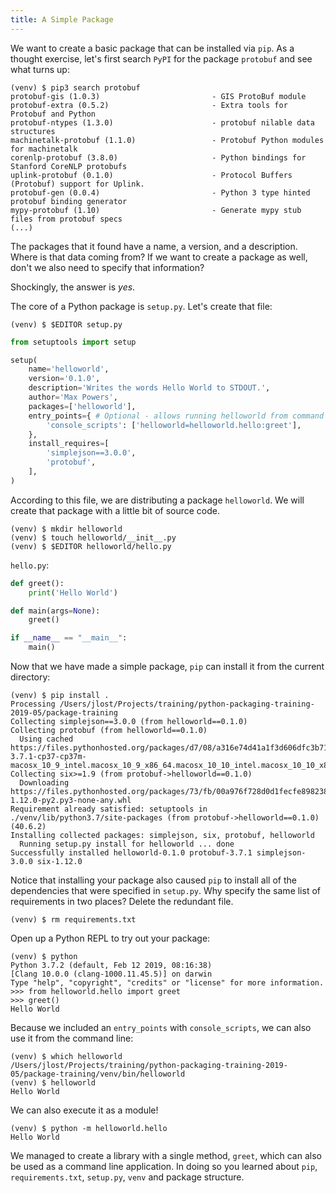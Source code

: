 ```yaml
---
title: A Simple Package
---
```


We want to create a basic package that can be installed via `pip`. As a thought exercise, let's first search `PyPI` for the package `protobuf` and see what turns up:

```terminal
(venv) $ pip3 search protobuf
protobuf-gis (1.0.3)                         - GIS ProtoBuf module
protobuf-extra (0.5.2)                       - Extra tools for Protobuf and Python
protobuf-ntypes (1.3.0)                      - protobuf nilable data structures
machinetalk-protobuf (1.1.0)                 - Protobuf Python modules for machinetalk
corenlp-protobuf (3.8.0)                     - Python bindings for Stanford CoreNLP protobufs
uplink-protobuf (0.1.0)                      - Protocol Buffers (Protobuf) support for Uplink.
protobuf-gen (0.0.4)                         - Python 3 type hinted protobuf binding generator
mypy-protobuf (1.10)                         - Generate mypy stub files from protobuf specs
(...)
```

The packages that it found have a name, a version, and a description. Where is that data coming from? If we want to create a package as well, don't we also need to specify that information?

Shockingly, the answer is *yes*.

The core of a Python package is `setup.py`. Let's create that file:

```terminal
(venv) $ $EDITOR setup.py
```

```python
from setuptools import setup

setup(
    name='helloworld',
    version='0.1.0',
    description='Writes the words Hello World to STDOUT.',
    author='Max Powers',
    packages=['helloworld'],
    entry_points={ # Optional - allows running helloworld from command line
        'console_scripts': ['helloworld=helloworld.hello:greet'],
    },
    install_requires=[
        'simplejson==3.0.0',
        'protobuf',
    ],
)
```

According to this file, we are distributing a package `helloworld`. We will create that package with a little bit of source code.

```terminal
(venv) $ mkdir helloworld
(venv) $ touch helloworld/__init__.py
(venv) $ $EDITOR helloworld/hello.py
```

`hello.py`:

```python
def greet():
    print('Hello World')

def main(args=None):
    greet()

if __name__ == "__main__":
    main()
```

Now that we have made a simple package, `pip` can install it from the current directory:

```terminal
(venv) $ pip install .
Processing /Users/jlost/Projects/training/python-packaging-training-2019-05/package-training
Collecting simplejson==3.0.0 (from helloworld==0.1.0)
Collecting protobuf (from helloworld==0.1.0)
  Using cached https://files.pythonhosted.org/packages/d7/08/a316e74d41a1f3d606dfc3b71cc068354e8b9a0232f46bc098aa50b37116/protobuf-3.7.1-cp37-cp37m-macosx_10_9_intel.macosx_10_9_x86_64.macosx_10_10_intel.macosx_10_10_x86_64.whl
Collecting six>=1.9 (from protobuf->helloworld==0.1.0)
  Downloading https://files.pythonhosted.org/packages/73/fb/00a976f728d0d1fecfe898238ce23f502a721c0ac0ecfedb80e0d88c64e9/six-1.12.0-py2.py3-none-any.whl
Requirement already satisfied: setuptools in ./venv/lib/python3.7/site-packages (from protobuf->helloworld==0.1.0) (40.6.2)
Installing collected packages: simplejson, six, protobuf, helloworld
  Running setup.py install for helloworld ... done
Successfully installed helloworld-0.1.0 protobuf-3.7.1 simplejson-3.0.0 six-1.12.0
```

Notice that installing your package also caused `pip` to install all of the dependencies that were specified in `setup.py`. Why specify the same list of requirements in two places? Delete the redundant file.

```terminal
(venv) $ rm requirements.txt
```

Open up a Python REPL to try out your package:

```terminal
(venv) $ python
Python 3.7.2 (default, Feb 12 2019, 08:16:38)
[Clang 10.0.0 (clang-1000.11.45.5)] on darwin
Type "help", "copyright", "credits" or "license" for more information.
>>> from helloworld.hello import greet
>>> greet()
Hello World
```

Because we included an `entry_points` with `console_scripts`, we can also use it from the command line:

```terminal
(venv) $ which helloworld
/Users/jlost/Projects/training/python-packaging-training-2019-05/package-training/venv/bin/helloworld
(venv) $ helloworld
Hello World
```

We can also execute it as a module!

```terminal
(venv) $ python -m helloworld.hello
Hello World
```

We managed to create a library with a single method, `greet`, which can also be used as a command line application. In doing so you learned about `pip`, `requirements.txt`, `setup.py`, `venv` and package structure. 
